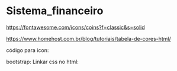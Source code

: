 # Sistema_financeiro

https://fontawesome.com/icons/coins?f=classic&s=solid

https://www.homehost.com.br/blog/tutoriais/tabela-de-cores-html/


código para icon: <link rel="icon" href="css/Contabilidade.png" type="Contabilidade.png"> 

bootstrap: <link href="https://cdn.jsdelivr.net/npm/bootstrap@5.3.3/dist/css/bootstrap.min.css" rel="stylesheet" integrity="sha384-QWTKZyjpPEjISv5WaRU9OFeRpok6YctnYmDr5pNlyT2bRjXh0JMhjY6hW+ALEwIH" crossorigin="anonymous">
Linkar css no html: <link href="css/style.css" rel="stylesheet">
